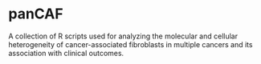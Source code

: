 # panCAF
A collection of R scripts used for analyzing the molecular and cellular heterogeneity of cancer-associated fibroblasts in multiple cancers and its association with clinical outcomes. 
